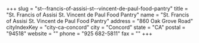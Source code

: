 +++
slug = "st--francis-of-assisi-st--vincent-de-paul-food-pantry"
title = "St. Francis of Assisi  St. Vincent de Paul Food Pantry"
name = "St. Francis of Assisi  St. Vincent de Paul Food Pantry"
address = "860 Oak Grove Road"
cityIndexKey = "city-ca-concord"
city = "Concord"
state = "CA"
postal = "94518"
website = ""
phone = "925 682-5811"
fax = ""
+++
